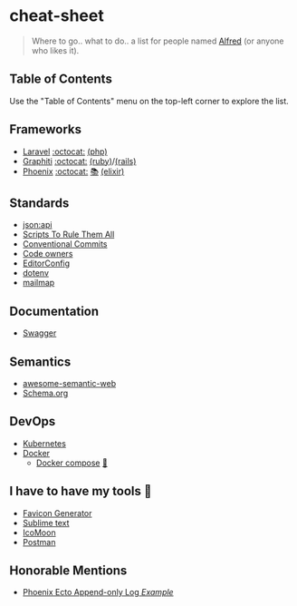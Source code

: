 cheat-sheet
===
> Where to go.. what to do.. a list for people named [Alfred](https://github.com/AlfredGranson) (or anyone who likes it).

Table of Contents
----
Use the "Table of Contents" menu on the top-left corner to explore the list.

Frameworks
----
- [Laravel](https://laravel.com/) [:octocat:](https://github.com/laravel/framework) [(php)](https://www.php.net/)
- [Graphiti](https://www.graphiti.dev/) [:octocat:](https://github.com/graphiti-api/graphiti) [(ruby)](https://www.ruby-lang.org/en/)/[(rails)](https://rubyonrails.org/)
- [Phoenix](https://phoenixframework.org/) [:octocat:](https://github.com/phoenixframework/phoenix) [:books:](https://hexdocs.pm/phoenix/Phoenix.html) [(elixir)](https://elixir-lang.org/)

Standards
----
- [json:api](https://jsonapi.org/)
- [Scripts To Rule Them All](https://github.com/github/scripts-to-rule-them-all)
- [Conventional Commits](https://www.conventionalcommits.org/en/v1.0.0/)
- [Code owners](https://docs.github.com/en/repositories/managing-your-repositorys-settings-and-features/customizing-your-repository/about-code-owners)
- [EditorConfig](https://editorconfig.org/)
- [dotenv](https://github.com/search?q=dotenv)
- [mailmap](https://git-scm.com/docs/gitmailmap)

Documentation
----
- [Swagger](https://github.com/AlfredGranson)

Semantics
----
- [awesome-semantic-web](https://github.com/jbenner-radham/awesome-semantic-web)
- [Schema.org](https://schema.org/)

DevOps
----
- [Kubernetes](https://kubernetes.io/)
- [Docker](https://www.docker.com/)
    - [Docker compose](https://docs.docker.com/compose/) [:shushing_face: ](https://devhints.io/docker-compose)

I have to have my tools 🧰
----
- [Favicon Generator](https://realfavicongenerator.net/)
- [Sublime text](https://www.sublimetext.com/)
- [IcoMoon](https://icomoon.io/app/)
- [Postman](https://www.postman.com/)

Honorable Mentions
----
- [Phoenix Ecto Append-only Log *Example*](https://github.com/dwyl/phoenix-ecto-append-only-log-example)
